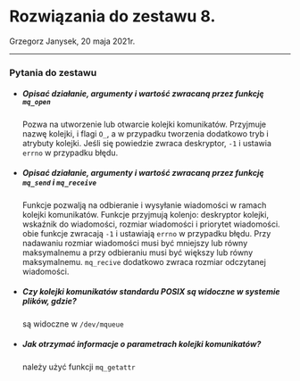 # Rozwiązania do zestawu 8.
Grzegorz Janysek, 20 maja 2021r.

---

### Pytania do zestawu
-	##### Opisać działanie, argumenty i wartość zwracaną przez funkcję `mq_open`
	Pozwa na utworzenie lub otwarcie kolejki komunikatów. Przyjmuje nazwę kolejki, i flagi `O_`, a w przypadku tworzenia dodatkowo tryb i atrybuty kolejki. Jeśli się powiedzie zwraca deskryptor, `-1` i ustawia `errno` w przypadku błędu. 
-	##### Opisać działanie, argumenty i wartość zwracaną przez funkcję `mq_send` i `mq_receive`
	Funkcje pozwalją na odbieranie i wysyłanie wiadomości w ramach kolejki komunikatów. Funkcje przyjmują kolenjo: deskryptor kolejki, wskaźnik do wiadomości, rozmiar wiadomości i priorytet wiadomości. obie funkcje zwracają `-1` i ustawiają `errno` w przypadku błędu. Przy nadawaniu rozmiar wiadomości musi być mniejszy lub równy maksymalnemu a przy odbieraniu musi być większy lub równy maksymalnemu. `mq_recive` dodatkowo zwraca rozmiar odczytanej wiadomości.
-	##### Czy kolejki komunikatów standardu POSIX są widoczne w systemie plików, gdzie?
	są widoczne w `/dev/mqueue`
-	##### Jak otrzymać informacje o parametrach kolejki komunikatów?
	należy użyć funkcji `mq_getattr`
